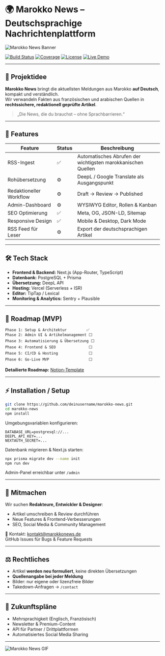 # 🌍 Marokko News – Deutschsprachige Nachrichtenplattform

![Marokko News Banner](https://images.unsplash.com/photo-1593642632823-8f785ba67e45?fit=crop&w=1200&q=80)

[![Build Status](https://img.shields.io/badge/build-passing-brightgreen)](https://github.com/deinusername/marokko-news/actions)
[![Coverage](https://img.shields.io/badge/coverage-90%25-green)]()
[![License](https://img.shields.io/badge/license-MIT-blue)]()
[![Live Demo](https://img.shields.io/badge/demo-vercel-blueviolet)](https://marokko-news.vercel.app)

---

## 🌟 Projektidee

**Marokko News** bringt die aktuellsten Meldungen aus Marokko **auf Deutsch**, kompakt und verständlich.  
Wir verwandeln Fakten aus französischen und arabischen Quellen in **rechtssichere, redaktionell geprüfte Artikel**.

> „Die News, die du brauchst – ohne Sprachbarrieren.“

---

## 🚀 Features

| Feature | Status | Beschreibung |
|---------|--------|-------------|
| RSS-Ingest | ✅ | Automatisches Abrufen der wichtigsten marokkanischen Quellen |
| Rohübersetzung | ⚙️ | DeepL / Google Translate als Ausgangspunkt |
| Redaktioneller Workflow | ⚙️ | Draft → Review → Published |
| Admin-Dashboard | ⚙️ | WYSIWYG Editor, Rollen & Kanban |
| SEO Optimierung | ✅ | Meta, OG, JSON-LD, Sitemap |
| Responsive Design | ✅ | Mobile & Desktop, Dark Mode |
| RSS Feed für Leser | ⚙️ | Export der deutschsprachigen Artikel |

---

## 🛠️ Tech Stack

- **Frontend & Backend:** Next.js (App-Router, TypeScript)  
- **Datenbank:** PostgreSQL + Prisma  
- **Übersetzung:** DeepL API  
- **Hosting:** Vercel (Serverless + ISR)  
- **Editor:** TipTap / Lexical  
- **Monitoring & Analytics:** Sentry + Plausible  

---

## 🎯 Roadmap (MVP)

```
Phase 1: Setup & Architektur         ✅
Phase 2: Admin UI & Artikelmanagement ⬜
Phase 3: Automatisierung & Übersetzung ⬜
Phase 4: Frontend & SEO               ⬜
Phase 5: CI/CD & Hosting              ⬜
Phase 6: Go-Live MVP                  ⬜
```

**Detailierte Roadmap:** [Notion-Template](./Notion_Template)

---

## ⚡ Installation / Setup

```bash
git clone https://github.com/deinusername/marokko-news.git
cd marokko-news
npm install
```

Umgebungsvariablen konfigurieren:

```env
DATABASE_URL=postgresql://...
DEEPL_API_KEY=...
NEXTAUTH_SECRET=...
```

Datenbank migrieren & Next.js starten:

```bash
npx prisma migrate dev --name init
npm run dev
```

Admin-Panel erreichbar unter `/admin`  

---

## 🤝 Mitmachen

Wir suchen **Redakteure, Entwickler & Designer**:

- Artikel umschreiben & Review durchführen  
- Neue Features & Frontend-Verbesserungen  
- SEO, Social Media & Community Management  

💌 Kontakt: kontakt@marokkonews.de  
GitHub Issues für Bugs & Feature Requests

---

## ⚖️ Rechtliches

- Artikel **werden neu formuliert**, keine direkten Übersetzungen  
- **Quellenangabe bei jeder Meldung**  
- Bilder: nur eigene oder lizenzfreie Bilder  
- Takedown-Anfragen → `/contact`  

---

## 🔮 Zukunftspläne

- Mehrsprachigkeit (Englisch, Französisch)  
- Newsletter & Premium-Content  
- API für Partner / Drittplattformen  
- Automatisiertes Social Media Sharing  

---

![Marokko News GIF](https://media.giphy.com/media/xT0GqeSlGSRQut4f0w/giphy.gif)

